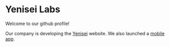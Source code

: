 # Yenisei Labs

Welcome to our github profile!

Our company is developing the [Yenisei](https://yenisei.store) website. We also launched a [mobile app](https://play.google.com/store/apps/details?id=store.yenisei.app).

